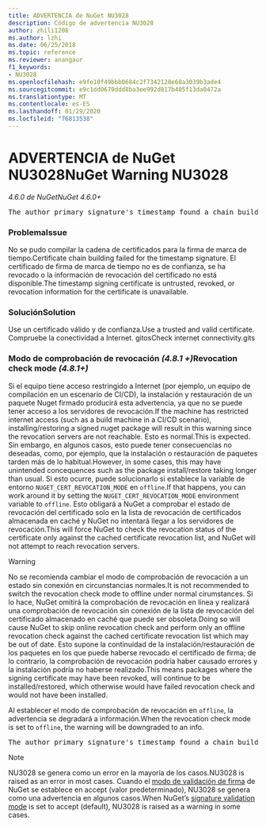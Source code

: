 ```yaml
---
title: ADVERTENCIA de NuGet NU3028
description: Código de advertencia NU3028
author: zhili1208
ms.author: lzhi
ms.date: 06/25/2018
ms.topic: reference
ms.reviewer: anangaur
f1_keywords:
- NU3028
ms.openlocfilehash: e9fe10f49bbb0684c2f7342128e68a3039b3ade4
ms.sourcegitcommit: e9c1dd0679ddd8ba3ee992d817b405f13da0472a
ms.translationtype: MT
ms.contentlocale: es-ES
ms.lasthandoff: 01/29/2020
ms.locfileid: "76813538"
---
```

# <a name="nuget-warning-nu3028"></a><span data-ttu-id="2530e-103">ADVERTENCIA de NuGet NU3028</span><span class="sxs-lookup"><span data-stu-id="2530e-103">NuGet Warning NU3028</span></span>

<span data-ttu-id="2530e-104">*4.6.0 de NuGet*</span><span class="sxs-lookup"><span data-stu-id="2530e-104">*NuGet 4.6.0+*</span></span>

<pre>The author primary signature's timestamp found a chain building issue: The revocation function was unable to check revocation because the revocation server could not be reached. For more information, visit https://aka.ms/certificateRevocationMode</pre>

### <a name="issue"></a><span data-ttu-id="2530e-105">Problema</span><span class="sxs-lookup"><span data-stu-id="2530e-105">Issue</span></span>
<span data-ttu-id="2530e-106">No se pudo compilar la cadena de certificados para la firma de marca de tiempo.</span><span class="sxs-lookup"><span data-stu-id="2530e-106">Certificate chain building failed for the timestamp signature.</span></span> <span data-ttu-id="2530e-107">El certificado de firma de marca de tiempo no es de confianza, se ha revocado o la información de revocación del certificado no está disponible.</span><span class="sxs-lookup"><span data-stu-id="2530e-107">The timestamp signing certificate is untrusted, revoked, or revocation information for the certificate is unavailable.</span></span>

### <a name="solution"></a><span data-ttu-id="2530e-108">Solución</span><span class="sxs-lookup"><span data-stu-id="2530e-108">Solution</span></span>
<span data-ttu-id="2530e-109">Use un certificado válido y de confianza.</span><span class="sxs-lookup"><span data-stu-id="2530e-109">Use a trusted and valid certificate.</span></span> <span data-ttu-id="2530e-110">Compruebe la conectividad a Internet. gitos</span><span class="sxs-lookup"><span data-stu-id="2530e-110">Check internet connectivity.gits</span></span>

### <a name="revocation-check-mode-481"></a><span data-ttu-id="2530e-111">Modo de comprobación de revocación *(4.8.1 +)*</span><span class="sxs-lookup"><span data-stu-id="2530e-111">Revocation check mode *(4.8.1+)*</span></span>
<span data-ttu-id="2530e-112">Si el equipo tiene acceso restringido a Internet (por ejemplo, un equipo de compilación en un escenario de CI/CD), la instalación y restauración de un paquete Nuget firmado producirá esta advertencia, ya que no se puede tener acceso a los servidores de revocación.</span><span class="sxs-lookup"><span data-stu-id="2530e-112">If the machine has restricted internet access (such as a build machine in a CI/CD scenario), installing/restoring a signed nuget package will result in this warning since the revocation servers are not reachable.</span></span> <span data-ttu-id="2530e-113">Esto es normal.</span><span class="sxs-lookup"><span data-stu-id="2530e-113">This is expected.</span></span>
<span data-ttu-id="2530e-114">Sin embargo, en algunos casos, esto puede tener consecuencias no deseadas, como, por ejemplo, que la instalación o restauración de paquetes tarden más de lo habitual.</span><span class="sxs-lookup"><span data-stu-id="2530e-114">However, in some cases, this may have unintended concequences such as the package install/restore taking longer than usual.</span></span> <span data-ttu-id="2530e-115">Si esto ocurre, puede solucionarlo si establece la variable de entorno `NUGET_CERT_REVOCATION_MODE` en `offline`.</span><span class="sxs-lookup"><span data-stu-id="2530e-115">If that happens, you can work around it by setting the `NUGET_CERT_REVOCATION_MODE` environment variable to `offline`.</span></span> <span data-ttu-id="2530e-116">Esto obligará a NuGet a comprobar el estado de revocación del certificado solo en la lista de revocación de certificados almacenada en caché y NuGet no intentará llegar a los servidores de revocación.</span><span class="sxs-lookup"><span data-stu-id="2530e-116">This will force NuGet to check the revocation status of the certificate only against the cached certificate revocation list, and NuGet will not attempt to reach revocation servers.</span></span>

> [!Warning]
> <span data-ttu-id="2530e-117">No se recomienda cambiar el modo de comprobación de revocación a un estado sin conexión en circunstancias normales.</span><span class="sxs-lookup"><span data-stu-id="2530e-117">It is not recommended to switch the revocation check mode to offline under normal cirumstances.</span></span> <span data-ttu-id="2530e-118">Si lo hace, NuGet omitirá la comprobación de revocación en línea y realizará una comprobación de revocación sin conexión de la lista de revocación del certificado almacenado en caché que puede ser obsoleta.</span><span class="sxs-lookup"><span data-stu-id="2530e-118">Doing so will cause NuGet to skip online revocation check and perform only an offline revocation check against the cached certificate revocation list which may be out of date.</span></span> <span data-ttu-id="2530e-119">Esto supone la continuidad de la instalación/restauración de los paquetes en los que puede haberse revocado el certificado de firma; de lo contrario, la comprobación de revocación podría haber causado errores y la instalación podría no haberse realizado.</span><span class="sxs-lookup"><span data-stu-id="2530e-119">This means packages where the signing certificate may have been revoked, will continue to be installed/restored, which otherwise would have failed revocation check and would not have been installed.</span></span>

<span data-ttu-id="2530e-120">Al establecer el modo de comprobación de revocación en `offline`, la advertencia se degradará a información.</span><span class="sxs-lookup"><span data-stu-id="2530e-120">When the revocation check mode is set to `offline`, the warning will be downgraded to an info.</span></span>

<pre>The author primary signature's timestamp found a chain building issue: The revocation function was unable to check revocation because the certificate is not available in the cached certificate revocation list and NUGET_CERT_REVOCATION_MODE environment variable has been set to offline. For more information, visit https://aka.ms/certificateRevocationMode.</pre>

> [!Note]
> <span data-ttu-id="2530e-121">NU3028 se genera como un error en la mayoría de los casos.</span><span class="sxs-lookup"><span data-stu-id="2530e-121">NU3028 is raised as an error in most cases.</span></span> <span data-ttu-id="2530e-122">Cuando el [modo de validación de firma](../../consume-packages/installing-signed-packages.md#configure-package-signature-requirements) de NuGet se establece en accept (valor predeterminado), NU3028 se genera como una advertencia en algunos casos.</span><span class="sxs-lookup"><span data-stu-id="2530e-122">When NuGet’s [signature validation mode](../../consume-packages/installing-signed-packages.md#configure-package-signature-requirements) is set to accept (default), NU3028 is raised as a warning in some cases.</span></span>
